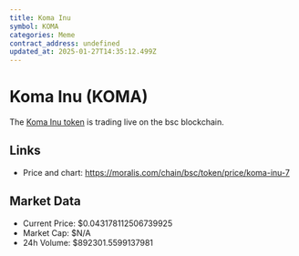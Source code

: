 ```yaml
---
title: Koma Inu
symbol: KOMA
categories: Meme
contract_address: undefined
updated_at: 2025-01-27T14:35:12.499Z
---
```


# Koma Inu (KOMA)
The [Koma Inu token](https://moralis.com/chain/bsc/token/price/koma-inu-7) is trading live on the bsc blockchain.

## Links
- Price and chart: https://moralis.com/chain/bsc/token/price/koma-inu-7

## Market Data
- Current Price: $0.043178112506739925
- Market Cap: $N/A
- 24h Volume: $892301.5599137981
